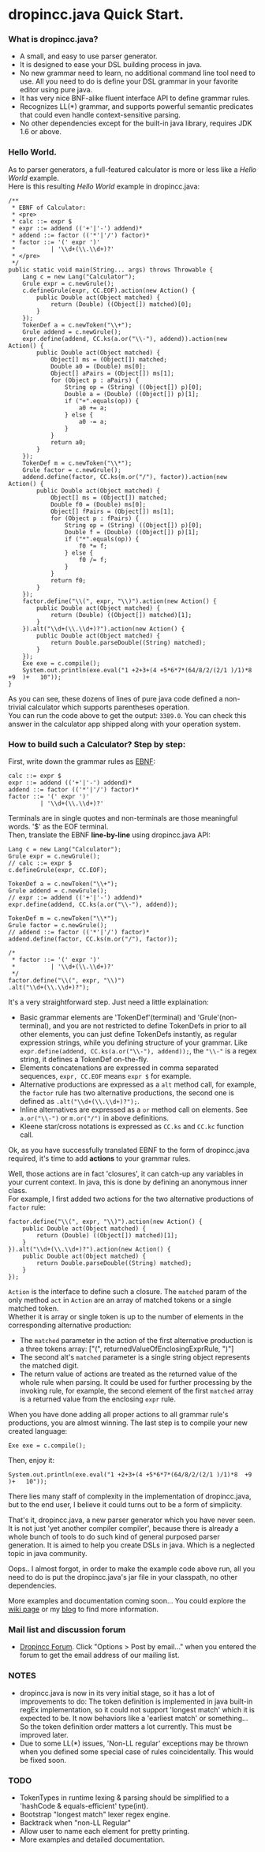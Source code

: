 dropincc.java Quick Start.
=============

### What is dropincc.java?
* A small, and easy to use parser generator.
* It is designed to ease your DSL building process in java.
* No new grammar need to learn, no additional command line tool need to use. All you need to do is define your DSL grammar in your favorite editor using pure java.
* It has very nice BNF-alike fluent interface API to define grammar rules.
* Recognizes LL(*) grammar, and supports powerful semantic predicates that could even handle context-sensitive parsing.
* No other dependencies except for the built-in java library, requires JDK 1.6 or above.

### Hello World.
As to parser generators, a full-featured calculator is more or less like a _Hello World_ example.  
Here is this resulting _Hello World_ example in dropincc.java:  

	/**
	 * EBNF of Calculator:
     * <pre>
     * calc ::= expr $
     * expr ::= addend (('+'|'-') addend)*
     * addend ::= factor (('*'|'/') factor)*
     * factor ::= '(' expr ')'
     *          | '\\d+(\\.\\d+)?'
     * </pre>
     */
    public static void main(String... args) throws Throwable {
        Lang c = new Lang("Calculator");
        Grule expr = c.newGrule();
        c.defineGrule(expr, CC.EOF).action(new Action() {
            public Double act(Object matched) {
                return (Double) ((Object[]) matched)[0];
            }
        });
        TokenDef a = c.newToken("\\+");
        Grule addend = c.newGrule();
        expr.define(addend, CC.ks(a.or("\\-"), addend)).action(new Action() {
            public Double act(Object matched) {
                Object[] ms = (Object[]) matched;
                Double a0 = (Double) ms[0];
                Object[] aPairs = (Object[]) ms[1];
                for (Object p : aPairs) {
                    String op = (String) ((Object[]) p)[0];
                    Double a = (Double) ((Object[]) p)[1];
                    if ("+".equals(op)) {
                        a0 += a;
                    } else {
                        a0 -= a;
                    }
                }
                return a0;
            }
        });
        TokenDef m = c.newToken("\\*");
        Grule factor = c.newGrule();
        addend.define(factor, CC.ks(m.or("/"), factor)).action(new Action() {
            public Double act(Object matched) {
                Object[] ms = (Object[]) matched;
                Double f0 = (Double) ms[0];
                Object[] fPairs = (Object[]) ms[1];
                for (Object p : fPairs) {
                    String op = (String) ((Object[]) p)[0];
                    Double f = (Double) ((Object[]) p)[1];
                    if ("*".equals(op)) {
                        f0 *= f;
                    } else {
                        f0 /= f;
                    }
                }
                return f0;
            }
        });
        factor.define("\\(", expr, "\\)").action(new Action() {
            public Double act(Object matched) {
                return (Double) ((Object[]) matched)[1];
            }
        }).alt("\\d+(\\.\\d+)?").action(new Action() {
            public Double act(Object matched) {
                return Double.parseDouble((String) matched);
            }
        });
        Exe exe = c.compile();
        System.out.println(exe.eval("1 +2+3+(4 +5*6*7*(64/8/2/(2/1 )/1)*8  +9  )+   10"));
    }

As you can see, these dozens of lines of pure java code defined a non-trivial calculator which supports parentheses operation.  
You can run the code above to get the output: `3389.0`. You can check this answer in the calculator app shipped along with your operation system.  

### How to build such a Calculator? Step by step:
First, write down the grammar rules as [EBNF](http://en.wikipedia.org/wiki/Extended_Backus%E2%80%93Naur_Form):   

	calc ::= expr $
    expr ::= addend (('+'|'-') addend)*
    addend ::= factor (('*'|'/') factor)*
    factor ::= '(' expr ')'
             | '\\d+(\\.\\d+)?'
             
Terminals are in single quotes and non-terminals are those meaningful words. '$' as the EOF terminal.  
Then, translate the EBNF **line-by-line** using dropincc.java API:

	Lang c = new Lang("Calculator");
    Grule expr = c.newGrule();
    // calc ::= expr $
    c.defineGrule(expr, CC.EOF);
    
    TokenDef a = c.newToken("\\+");
    Grule addend = c.newGrule();
    // expr ::= addend (('+'|'-') addend)*
    expr.define(addend, CC.ks(a.or("\\-"), addend));
    
    TokenDef m = c.newToken("\\*");
    Grule factor = c.newGrule();
    // addend ::= factor (('*'|'/') factor)*
    addend.define(factor, CC.ks(m.or("/"), factor));
    
    /*
     * factor ::= '(' expr ')'
     *          | '\\d+(\\.\\d+)?'
     */
    factor.define("\\(", expr, "\\)")
    .alt("\\d+(\\.\\d+)?");
    
It's a very straightforward step. Just need a little explaination:  

* Basic grammar elements are 'TokenDef'(terminal) and 'Grule'(non-terminal), and you are not restricted to define TokenDefs in prior to all other elements, you can just define TokenDefs instantly, as regular expression strings, while you defining structure of your grammar. Like `expr.define(addend, CC.ks(a.or("\\-"), addend));`, the `"\\-"` is a regex string, it defines a TokenDef on-the-fly.
* Elements concatenations are expressed in comma separated sequences, `expr, CC.EOF` means `expr $` for example.
* Alternative productions are expressed as a `alt` method call, for example, the `factor` rule has two alternative productions, the second one is defined as `.alt("\\d+(\\.\\d+)?");`.
* Inline alternatives are expressed as a `or` method call on elements. See `a.or("\\-")` or `m.or("/")` in above definitions.  
* Kleene star/cross notations is expressed as `CC.ks` and `CC.kc` function call.

Ok, as you have successfully translated EBNF to the form of dropincc.java required, it's time to add **actions** to your grammar rules.  

Well, those actions are in fact 'closures', it can catch-up any variables in your current context. In java, this is done by defining an anonymous inner class.  
For example, I first added two actions for the two alternative productions of `factor` rule: 

	factor.define("\\(", expr, "\\)").action(new Action() {
        public Double act(Object matched) {
            return (Double) ((Object[]) matched)[1];
        }
    }).alt("\\d+(\\.\\d+)?").action(new Action() {
        public Double act(Object matched) {
            return Double.parseDouble((String) matched);
        }
    });
    
`Action` is the interface to define such a closure. The `matched` param of the only method `act` in `Action` are an array of matched tokens or a single matched token.  
Whether it is array or single token is up to the number of elements in the corresponding alternative production:  

* The `matched` parameter in the action of the first alternative production is a three tokens array: \["(", returnedValueOfEnclosingExprRule, ")"\]
* The second alt's `matched` parameter is a single string object represents the matched digit.
* The return value of actions are treated as the returned value of the whole rule when parsing. It could be used for further processing by the invoking rule, for example, the second element of the first `matched` array is a returned value from the enclosing `expr` rule.  

When you have done adding all proper actions to all grammar rule's productions, you are almost winning. The last step is to compile your new created language:  

	Exe exe = c.compile();
	
Then, enjoy it:  

	System.out.println(exe.eval("1 +2+3+(4 +5*6*7*(64/8/2/(2/1 )/1)*8  +9  )+   10"));
	
There lies many staff of complexity in the implementation of dropincc.java, but to the end user, I believe it could turns out to be a form of simplicity.

That's it, dropincc.java, a new parser generator which you have never seen. It is not just 'yet another compiler compiler', because there is already a whole bunch of tools to do such kind of general purposed parser generation. It is aimed to help you create DSLs in java. Which is a neglected topic in java community. 

Oops.. I almost forgot, in order to make the example code above run, all you need to do is put the dropincc.java's jar file in your classpath, no other dependencies. 

More examples and documentation coming soon... You could explore the [wiki page](https://github.com/pfmiles/dropincc.java/wiki) or my [blog](http://pfmiles.github.com/blog/category/dropincc/) to find more information.

### Mail list and discussion forum

* [Dropincc Forum](http://dropincc-java.1068093.n5.nabble.com/). Click "Options > Post by email..." when you entered the forum to get the email address of our mailing list.

### NOTES

* dropincc.java is now in its very initial stage, so it has a lot of improvements to do: The token definition is implemented in java built-in regEx implementation, so it could not support 'longest match' which it is expected to be. It now behaviors like a 'earliest match' or something... So the token definition order matters a lot currently. This must be improved later.
* Due to some LL(*) issues, 'Non-LL regular' exceptions may be thrown when you defined some special case of rules coincidentally. This would be fixed soon.

### TODO

* TokenTypes in runtime lexing & parsing should be simplified to a 'hashCode & equals-efficient' type(int).
* Bootstrap "longest match" lexer regex engine.
* Backtrack when "non-LL Regular"
* Allow user to name each element for pretty printing.
* More examples and detailed documentation.
